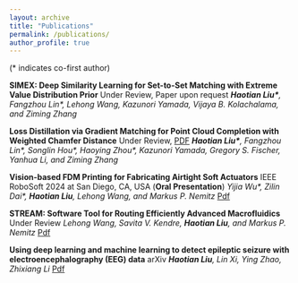 ```yaml
---
layout: archive
title: "Publications"
permalink: /publications/
author_profile: true
---
```

(* indicates co-first author)

**SIMEX: Deep Similarity Learning for Set-to-Set Matching with Extreme Value Distribution Prior** Under Review, Paper upon request
***Haotian Liu\***, Fangzhou Lin\*, Lehong Wang, Kazunori Yamada, Vijaya B. Kolachalama, and Ziming Zhang*

**Loss Distillation via Gradient Matching for Point Cloud Completion with Weighted Chamfer Distance** Under Review, [PDF](https://Andyliu7081.github.io/files/Loss_Distillation_via_Gradient_Matching.pdf)
***Haotian Liu\***, Fangzhou Lin\*, Songlin Hou\*, Haoying Zhou\*, Kazunori Yamada, Gregory S. Fischer, Yanhua Li, and Ziming Zhang*

**Vision-based FDM Printing for Fabricating Airtight Soft Actuators** IEEE RoboSoft 2024 at San Diego, CA, USA (**Oral Presentation**)
*Yijia Wu\*, Zilin Dai\*, **Haotian Liu**, Lehong Wang, and Markus P. Nemitz* [Pdf](https://arxiv.org/abs/2312.01135)

**STREAM: Software Tool for Routing Efficiently Advanced Macrofluidics** Under Review
*Lehong Wang, Savita V. Kendre, **Haotian Liu**, and Markus P. Nemitz* [Pdf](https://arxiv.org/abs/2312.01130)

**Using deep learning and machine learning to detect epileptic seizure with electroencephalography (EEG) data** arXiv
***Haotian Liu**, Lin Xi, Ying Zhao, Zhixiang Li* [Pdf](https://arxiv.org/abs/1910.02544)
